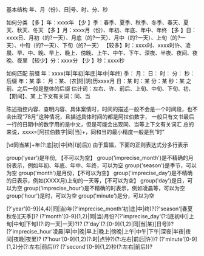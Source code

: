 基本结构
	年、月（份）、日|号、时、分、秒

如何分类
【多  】年：xxxx年
【少  】季：春季、夏季、秋季、冬季、春天、夏天、秋天、冬天
【多  】月：xxxx月（份）、年初、年底、年中、年终
【多  】日：xxxx日、月初（的?一天）、月底（的?一天）、月中（的?一天）、上旬（的?一天）、中旬（的?一天）、下旬（的?一天）
【较多】时：xxxx时、xxxx时许、凌晨、早、中、晚、早上、晚上、傍晚、上午、中午、下午、深夜、半夜、夜间、夜晚、夜里
【较少】分：xxxx分
【少  】秒：xxxx秒

如何匹配
前缀
年：xxxx(年|年初|年底|年中|年终)
季：
月：
日：
时：
分：
秒：
后缀
年：某
季：
月：某、(农|阳|阴)历xxxx月
日：某
时：某
分：某
秒：某
之前、之后一般是整体的后缀
估计词：左右、许、前后、上旬、中旬、下旬、初、【期间】、某
上下文有关词：同、当

陈述指控内容、查明内容、具体案情时，时间的描述一般不会是一个时间段，也不会出现“78月”这种情况，且描述具体时间的都是阿拉伯数字，
一般只有文书最后一行的日期中的数字用的是中文，但是可能会出现同、当等上下文有关词汇
总的来说，xxxx=[阿拉伯数字|同|当]+，同和当的最小精度一般是到“时”

[\d同当某]+年(?:底|初|中|终|(前后))
由于篇幅，下面的正则表达式分多行表示

group('year')是年份, 【不可以为空】
group('imprecise_month')是不精确的月份表示，例如年初、年底、年中、年终，可以为空
group('season')是季节，可以为空
group('month')是月份，【不可以为空】
group('imprecise_day')是不精确的日表示，例如(XXXX月)上旬的一天等，【不可以为空】
group('day')是日，可以为空
group('imprecise_hour')是不精确的时表示，例如凌晨等，可以为空
group('hour')是时，可以为空
group('minute')是分，可以为空



(?'year'[0-9]{4,4}|同|当)年(?'imprecise_month'初|底|中|终)?(?'season'[春夏秋冬][天季])?
(?'month'[0-9]{1,2}|同|当)月份?(?'imprecise_day'(?:[底初中]|上旬|中旬|下旬)(?:的一天|一天)?)?
(?'day'(?:[0-9]{1,2}|同|当|某)[日号])?
(?'imprecise_hour'凌晨|早|中|晚|早上|晚上|傍晚|上午|中午|下午|深夜|半夜|夜间|夜晚|夜里)?
(?'hour'[0-9]{1,2}(?:时|点钟?)(?:左右|前后|许))?
(?'minute'[0-9]{1,2}分(?:左右|前后))?
(?'second'[0-9]{1,2}秒(?:左右|前后))?
